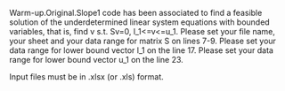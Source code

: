 Warm-up.Original.Slope1 code has been associated to find a feasible solution of the underdetermined linear system equations with bounded variables, that is,
find v
s.t. Sv=0,
     l_1<=v<=u_1.
Please set your file name, your sheet and your data range for matrix S on lines 7-9.
Please set  your data range for lower bound vector l_1 on the line 17.
Please set  your data range for lower bound vector u_1 on the line 23.

Input files must be in .xlsx (or .xls) format.
